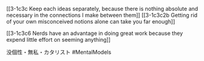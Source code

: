 [[3-1c3c Keep each ideas separately, because there is nothing absolute and necessary in the connections I make between them]]
[[3-1c3c2b Getting rid of your own misconceived notions alone can take you far enough]]

[[3-1c3c6 Nerds have an advantage in doing great work because they expend little effort on seeming anything]]

没個性・無私・カタリスト
#MentalModels 